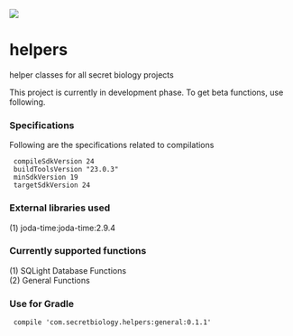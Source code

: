 <a href='https://bintray.com/rohitsuratekar/secret-helpers/general/_latestVersion'><img src='https://api.bintray.com/packages/rohitsuratekar/secret-helpers/general/images/download.svg'></a>

# helpers
helper classes for all secret biology projects

This project is currently in development phase. To get beta functions, use following.

### Specifications
Following are the specifications related to compilations 

     compileSdkVersion 24
     buildToolsVersion "23.0.3"
     minSdkVersion 19
     targetSdkVersion 24

### External libraries used

(1) joda-time:joda-time:2.9.4

### Currently supported functions

(1) SQLight Database Functions </br>
(2) General Functions


### Use for Gradle

     compile 'com.secretbiology.helpers:general:0.1.1'

